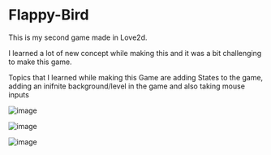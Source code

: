 # Flappy-Bird

This is my second game made in Love2d.

I learned a lot of new concept while making this and it was a bit challenging to make this game.

Topics that I learned while making this Game are adding States to the game, adding an inifnite background/level in the game and also taking mouse inputs 

![image](https://user-images.githubusercontent.com/68678264/165102417-2ac28ca8-439c-4392-831c-e64a6ca2dde5.png)


![image](https://user-images.githubusercontent.com/68678264/165102803-37e561b3-cf2c-4c4a-8d72-c9fdf662c3ce.png)


![image](https://user-images.githubusercontent.com/68678264/165103133-24006f4e-aa55-442f-95d4-a08d9ad495df.png)

